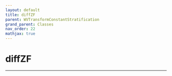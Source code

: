 ```yaml
---
layout: default
title: diffZF
parent: WVTransformConstantStratification
grand_parent: Classes
nav_order: 22
mathjax: true
---
```


#  diffZF




---

